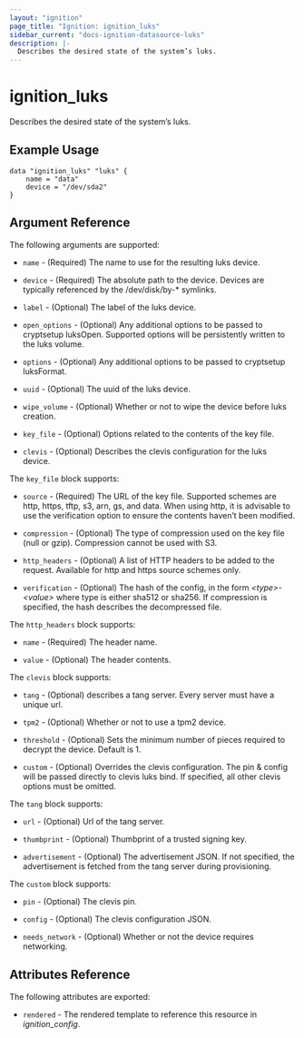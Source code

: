 ```yaml
---
layout: "ignition"
page_title: "Ignition: ignition_luks"
sidebar_current: "docs-ignition-datasource-luks"
description: |-
  Describes the desired state of the system’s luks.
---
```


# ignition\_luks

Describes the desired state of the system’s luks.

## Example Usage

```hcl
data "ignition_luks" "luks" {
	name = "data"
	device = "/dev/sda2"
}

```

## Argument Reference

The following arguments are supported:

* `name` - (Required) The name to use for the resulting luks device.

* `device` - (Required) The absolute path to the device. Devices are typically referenced by the /dev/disk/by-* symlinks.

* `label` - (Optional) The label of the luks device.

* `open_options` - (Optional) Any additional options to be passed to cryptsetup luksOpen. Supported options will be persistently written to the luks volume.

* `options` - (Optional) Any additional options to be passed to cryptsetup luksFormat.

* `uuid` - (Optional) The uuid of the luks device.

* `wipe_volume` - (Optional) Whether or not to wipe the device before luks creation.

* `key_file` - (Optional) Options related to the contents of the key file.

* `clevis` - (Optional) Describes the clevis configuration for the luks device.

The `key_file` block supports:

* `source` - (Required) The URL of the key file. Supported schemes are http, https, tftp, s3, arn, gs, and data. When using http, it is advisable to use the verification option to ensure the contents haven’t been modified.

* `compression` - (Optional) The type of compression used on the key file (null or gzip). Compression cannot be used with S3.

* `http_headers` - (Optional) A list of HTTP headers to be added to the request. Available for http and https source schemes only.

* `verification` - (Optional) The hash of the config, in the form _\<type\>-\<value\>_ where type is either sha512 or sha256. If compression is specified, the hash describes the decompressed file.

The `http_headers` block supports:

* `name` - (Required) The header name.

* `value` - (Optional) The header contents.

The `clevis` block supports:

* `tang` - (Optional) describes a tang server. Every server must have a unique url.

* `tpm2` - (Optional) Whether or not to use a tpm2 device.

* `threshold` - (Optional) Sets the minimum number of pieces required to decrypt the device. Default is 1.

* `custom` - (Optional) Overrides the clevis configuration. The pin & config will be passed directly to clevis luks bind. If specified, all other clevis options must be omitted.

The `tang` block supports:

* `url` - (Optional) Url of the tang server.

* `thumbprint` - (Optional) Thumbprint of a trusted signing key.

* `advertisement` - (Optional) The advertisement JSON. If not specified, the advertisement is fetched from the tang server during provisioning.

The `custom` block supports:

* `pin` - (Optional) The clevis pin.

* `config` - (Optional) The clevis configuration JSON.

* `needs_network` - (Optional) Whether or not the device requires networking.


## Attributes Reference

The following attributes are exported:

* `rendered` - The rendered template to reference this resource in _ignition_config_.
